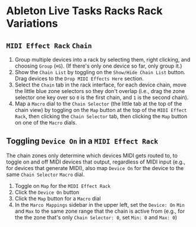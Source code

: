 # Ableton Live Tasks Racks Rack Variations

## `MIDI Effect Rack` `Chain`

1. Group multiple devices into a rack by selecting them, right clicking, and choosing `Group` (`⌘G`). (If there's only one device so far, only group it.)
2. Show the `Chain List` by toggling on the `Show/Hide Chain List` button. Drag devices to the `Drop MIDI Effects Here` section.
3. Select the `Chain` tab in the rack interface, for each device chain, move the little blue zone selectors so they don't overlap (i.e., drag the zone selector one key over so `0` is the first chain, and `1` is the second chain).
4. Map a `Macro` dial to the `Chain Selector` (the little tab at the top of the chain view) by toggling on the `Map` button at the top of the `MIDI Effect Rack`, then clicking the `Chain Selector` tab, then clicking the `Map` button on one of the `Macro` dials.

## Toggling `Device On` in a `MIDI Effect Rack`

The chain zones only determine which devices MIDI gets routed to, to toggle on and off MIDI devices that output, regardless of MIDI input (e.g., for devices that generate MIDI), also map `Device On` for the device to the same `Chain Selector` `Macro` dial.

1. Toggle on `Map` for the `MIDI Effect Rack`
2. Click the `Device On` button
3. Click the `Map` button for a `Macro` dial
3. In the `Marco Mappings` sidebar in the upper left, set the `Device: On` `Min` and `Max` to the same zone range that the chain is active from (e.g., for the the zone that's only `Chain Selector: 0`, set `Min: 0` and `Max: 0`)
